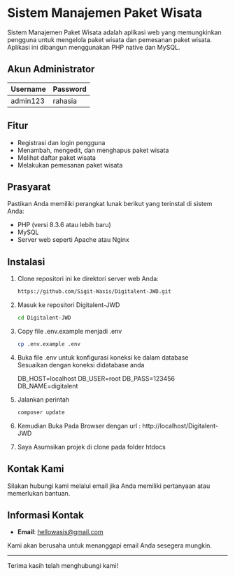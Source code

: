 # Sistem Manajemen Paket Wisata

Sistem Manajemen Paket Wisata adalah aplikasi web yang memungkinkan pengguna untuk mengelola paket wisata dan pemesanan paket wisata. Aplikasi ini dibangun menggunakan PHP native dan MySQL.

## Akun Administrator
| Username | Password |
|----------|----------|
| admin123 | rahasia  |

## Fitur

- Registrasi dan login pengguna
- Menambah, mengedit, dan menghapus paket wisata
- Melihat daftar paket wisata
- Melakukan pemesanan paket wisata

## Prasyarat

Pastikan Anda memiliki perangkat lunak berikut yang terinstal di sistem Anda:

- PHP (versi 8.3.6 atau lebih baru)
- MySQL
- Server web seperti Apache atau Nginx

## Instalasi

1. Clone repositori ini ke direktori server web Anda:

   ```bash
   https://github.com/Sigit-Wasis/Digitalent-JWD.git

2. Masuk ke repositori Digitalent-JWD

   ```bash
   cd Digitalent-JWD

3. Copy file .env.example menjadi .env

   ```bash
   cp .env.example .env

4. Buka file .env untuk konfigurasi koneksi ke dalam database <br>
   Sesuaikan dengan koneksi didatabase anda

   DB_HOST=localhost
   DB_USER=root
   DB_PASS=123456
   DB_NAME=digitalent

5. Jalankan perintah 

   ```bash
   composer update

6. Kemudian Buka Pada Browser dengan url : http://localhost/Digitalent-JWD

7. Saya Asumsikan projek di clone pada folder htdocs

## Kontak Kami

Silakan hubungi kami melalui email jika Anda memiliki pertanyaan atau memerlukan bantuan.

## Informasi Kontak

- **Email**: [hellowasis@gmail.com](mailto:hellowasis@gmail.com)

Kami akan berusaha untuk menanggapi email Anda sesegera mungkin.

---

Terima kasih telah menghubungi kami!